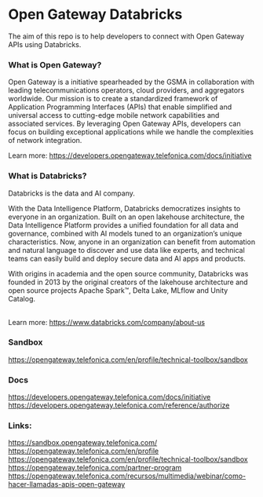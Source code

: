 # Open Gateway Databricks

The aim of this repo is to help developers to connect with Open Gateway APIs using Databricks. 

### What is Open Gateway?
Open Gateway is a initiative spearheaded by the GSMA in collaboration with leading telecommunications operators, cloud providers, and aggregators worldwide. Our mission is to create a standardized framework of Application Programming Interfaces (APIs) that enable simplified and universal access to cutting-edge mobile network capabilities and associated services. By leveraging Open Gateway APIs, developers can focus on building exceptional applications while we handle the complexities of network integration.

Learn more: https://developers.opengateway.telefonica.com/docs/initiative

### What is Databricks? 
Databricks is the data and AI company.<BR>

With the Data Intelligence Platform, Databricks democratizes insights to everyone in an organization. Built on an open lakehouse architecture, the Data Intelligence Platform provides a unified foundation for all data and governance, combined with AI models tuned to an organization’s unique characteristics. Now, anyone in an organization can benefit from automation and natural language to discover and use data like experts, and technical teams can easily build and deploy secure data and AI apps and products.<BR>

With origins in academia and the open source community, Databricks was founded in 2013 by the original creators of the lakehouse architecture and open source projects Apache Spark™, Delta Lake, MLflow and Unity Catalog. <BR><BR>

Learn more: https://www.databricks.com/company/about-us

### Sandbox
https://opengateway.telefonica.com/en/profile/technical-toolbox/sandbox<BR>

### Docs
https://developers.opengateway.telefonica.com/docs/initiative<BR>
https://developers.opengateway.telefonica.com/reference/authorize<BR>

### Links:
https://sandbox.opengateway.telefonica.com/<BR>
https://opengateway.telefonica.com/en/profile<BR>
https://opengateway.telefonica.com/en/profile/technical-toolbox/sandbox<BR>
https://opengateway.telefonica.com/partner-program<BR>
https://opengateway.telefonica.com/recursos/multimedia/webinar/como-hacer-llamadas-apis-open-gateway<BR>
